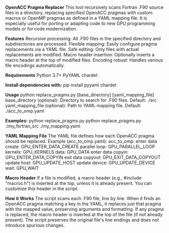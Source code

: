 **OpenACC Pragma Replacer**
This tool recursively scans Fortran .F90 source files in a directory, replacing specified OpenACC pragmas with custom macros or OpenMP pragmas as defined in a YAML mapping file. It is especially useful for porting or adapting code to new GPU programming models or for code modernization.

**Features**
Recursive processing: All .F90 files in the specified directory and subdirectories are processed.
Flexible mapping: Easily configure pragma replacements via a YAML file.
Safe editing: Only files with actual replacements are modified.
Macro header insertion: Optionally inserts a macro header at the top of modified files.
Encoding robust: Handles various file encodings automatically.

**Requirements**
    Python 3.7+
    PyYAML
    chardet

**Install dependencies with:**
     pip install pyyaml chardet
     
**Usage**
python replace_pragms.py [base_directory] [yaml_mapping_file]
base_directory (optional): Directory to search for .F90 files. Default: ./src
yaml_mapping_file (optional): Path to YAML mapping file. Default: ./acc_to_omp.yaml

**Examples:**
python replace_pragms.py
python replace_pragms.py ./my_fortran_src ./my_mapping.yaml

**YAML Mapping File**
The YAML file defines how each OpenACC pragma should be replaced.
Example (acc_to_omp.yaml):
acc_to_omp:
  enter data create: GPU_ENTER_DATA_CREATE
  parallel loop: GPU_PARALLEL_LOOP
  kernels: GPU_KERNELS
  data: GPU_DATA
  enter data copyin: GPU_ENTER_DATA_COPYIN
  exit data copyout: GPU_EXIT_DATA_COPYOUT
  update host: GPU_UPDATE_HOST
  update device: GPU_UPDATE_DEVICE
  wait: GPU_WAIT

**Macro Header**
If a file is modified, a macro header (e.g., #include "macros.h") is inserted at the top, unless it is already present. You can customize this header in the script.

**How it Works**
The script scans each .F90 file, line by line.
When it finds an OpenACC pragma matching a key in the YAML, it replaces just that pragma with the mapped value, preserving arguments and formatting.
If any pragma is replaced, the macro header is inserted at the top of the file (if not already present).
The script preserves the original file's line endings and does not introduce spurious changes.

